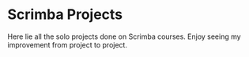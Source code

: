 # Scrimba Projects

Here lie all the solo projects done on Scrimba courses. Enjoy seeing my improvement from project to project.
